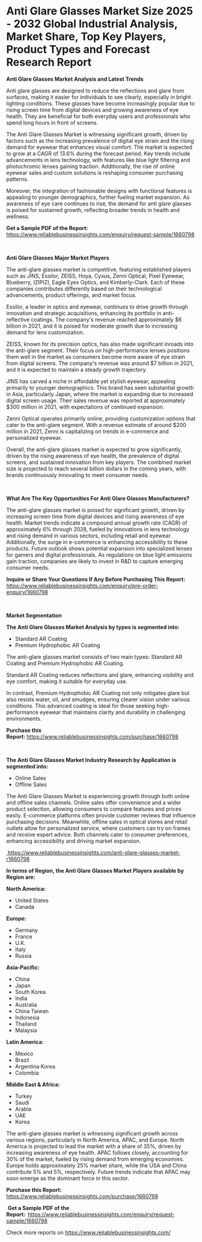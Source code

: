 <p><h1>Anti Glare Glasses Market Size 2025 - 2032 Global Industrial Analysis, Market Share, Top Key Players, Product Types and Forecast Research Report</h1></p><p><strong>Anti Glare Glasses Market Analysis and Latest Trends</strong></p>
<p><p>Anti glare glasses are designed to reduce the reflections and glare from surfaces, making it easier for individuals to see clearly, especially in bright lighting conditions. These glasses have become increasingly popular due to rising screen time from digital devices and growing awareness of eye health. They are beneficial for both everyday users and professionals who spend long hours in front of screens.</p><p>The Anti Glare Glasses Market is witnessing significant growth, driven by factors such as the increasing prevalence of digital eye strain and the rising demand for eyewear that enhances visual comfort. The market is expected to grow at a CAGR of 13.6% during the forecast period. Key trends include advancements in lens technology, with features like blue light filtering and photochromic lenses gaining traction. Additionally, the rise of online eyewear sales and custom solutions is reshaping consumer purchasing patterns.</p><p>Moreover, the integration of fashionable designs with functional features is appealing to younger demographics, further fueling market expansion. As awareness of eye care continues to rise, the demand for anti glare glasses is poised for sustained growth, reflecting broader trends in health and wellness.</p></p>
<p><strong>Get a Sample PDF of the Report:&nbsp;</strong> <a href="https://www.reliablebusinessinsights.com/enquiry/request-sample/1660798?utm_campaign=2380&utm_medium=2&utm_source=Github&utm_content=ia&utm_term=08022025&utm_id=anti-glare-glasses">https://www.reliablebusinessinsights.com/enquiry/request-sample/1660798</a></p>
<p>&nbsp;</p>
<p><strong>Anti Glare Glasses Major Market Players</strong></p>
<p><p>The anti-glare glasses market is competitive, featuring established players such as JINS, Essilor, ZEISS, Hoya, Cyxus, Zenni Optical, Pixel Eyewear, Blueberry, IZIPIZI, Eagle Eyes Optics, and Kimberly-Clark. Each of these companies contributes differently based on their technological advancements, product offerings, and market focus.</p><p>Essilor, a leader in optics and eyewear, continues to drive growth through innovation and strategic acquisitions, enhancing its portfolio in anti-reflective coatings. The company's revenue reached approximately $6 billion in 2021, and it is poised for moderate growth due to increasing demand for lens customization.</p><p>ZEISS, known for its precision optics, has also made significant inroads into the anti-glare segment. Their focus on high-performance lenses positions them well in the market as consumers become more aware of eye strain from digital screens. The company's revenue was around $7 billion in 2021, and it is expected to maintain a steady growth trajectory.</p><p>JINS has carved a niche in affordable yet stylish eyewear, appealing primarily to younger demographics. This brand has seen substantial growth in Asia, particularly Japan, where the market is expanding due to increased digital screen usage. Their sales revenue was reported at approximately $300 million in 2021, with expectations of continued expansion.</p><p>Zenni Optical operates primarily online, providing customization options that cater to the anti-glare segment. With a revenue estimate of around $200 million in 2021, Zenni is capitalizing on trends in e-commerce and personalized eyewear.</p><p>Overall, the anti-glare glasses market is expected to grow significantly, driven by the rising awareness of eye health, the prevalence of digital screens, and sustained innovation from key players. The combined market size is projected to reach several billion dollars in the coming years, with brands continuously innovating to meet consumer needs.</p></p>
<p>&nbsp;</p>
<p><strong>What Are The Key Opportunities For Anti Glare Glasses Manufacturers?</strong></p>
<p><p>The anti-glare glasses market is poised for significant growth, driven by increasing screen time from digital devices and rising awareness of eye health. Market trends indicate a compound annual growth rate (CAGR) of approximately 6% through 2028, fueled by innovations in lens technology and rising demand in various sectors, including retail and eyewear. Additionally, the surge in e-commerce is enhancing accessibility to these products. Future outlook shows potential expansion into specialized lenses for gamers and digital professionals. As regulations on blue light emissions gain traction, companies are likely to invest in R&D to capture emerging consumer needs.</p></p>
<p><strong>Inquire or Share Your Questions If Any Before Purchasing This Report:</strong> <a href="https://www.reliablebusinessinsights.com/enquiry/pre-order-enquiry/1660798?utm_campaign=2380&utm_medium=2&utm_source=Github&utm_content=ia&utm_term=08022025&utm_id=anti-glare-glasses">https://www.reliablebusinessinsights.com/enquiry/pre-order-enquiry/1660798</a></p>
<p>&nbsp;</p>
<p><strong>Market Segmentation</strong></p>
<p><strong>The Anti Glare Glasses Market Analysis by types is segmented into:</strong></p>
<p><ul><li>Standard AR Coating</li><li>Premium Hydrophobic AR Coating</li></ul></p>
<p><p>The anti-glare glasses market consists of two main types: Standard AR Coating and Premium Hydrophobic AR Coating. </p><p>Standard AR Coating reduces reflections and glare, enhancing visibility and eye comfort, making it suitable for everyday use. </p><p>In contrast, Premium Hydrophobic AR Coating not only mitigates glare but also resists water, oil, and smudges, ensuring clearer vision under various conditions. This advanced coating is ideal for those seeking high-performance eyewear that maintains clarity and durability in challenging environments.</p></p>
<p><strong>Purchase this Report:&nbsp;</strong><a href="https://www.reliablebusinessinsights.com/purchase/1660798?utm_campaign=2380&utm_medium=2&utm_source=Github&utm_content=ia&utm_term=08022025&utm_id=anti-glare-glasses">https://www.reliablebusinessinsights.com/purchase/1660798</a></p>
<p>&nbsp;</p>
<p><strong>The Anti Glare Glasses Market Industry Research by Application is segmented into:</strong></p>
<p><ul><li>Online Sales</li><li>Offline Sales</li></ul></p>
<p><p>The Anti Glare Glasses Market is experiencing growth through both online and offline sales channels. Online sales offer convenience and a wider product selection, allowing consumers to compare features and prices easily. E-commerce platforms often provide customer reviews that influence purchasing decisions. Meanwhile, offline sales in optical stores and retail outlets allow for personalized service, where customers can try on frames and receive expert advice. Both channels cater to consumer preferences, enhancing accessibility and driving market expansion.</p></p>
<p><a href="https://www.reliablebusinessinsights.com/anti-glare-glasses-market-r1660798?utm_campaign=2380&utm_medium=2&utm_source=Github&utm_content=ia&utm_term=08022025&utm_id=anti-glare-glasses">&nbsp;https://www.reliablebusinessinsights.com/anti-glare-glasses-market-r1660798</a></p>
<p><strong>In terms of Region, the Anti Glare Glasses Market Players available by Region are:</strong></p>
<p>
    <p> <strong> North America: </strong>
        <ul>
            <li>United States</li>
            <li>Canada</li>
        </ul>
        </p> 
    <p> <strong> Europe: </strong>
        <ul>
            <li>Germany</li>
            <li>France</li>
            <li>U.K.</li>
            <li>Italy</li>
            <li>Russia</li>
        </ul>
        </p> 
    <p> <strong> Asia-Pacific: </strong>
        <ul>
            <li>China</li>
            <li>Japan</li>
            <li>South Korea</li>
            <li>India</li>
            <li>Australia</li>
            <li>China Taiwan</li>
            <li>Indonesia</li>
            <li>Thailand</li>
            <li>Malaysia</li>
        </ul>
        </p> 
    <p> <strong> Latin America: </strong>
        <ul>
            <li>Mexico</li>
            <li>Brazil</li>
            <li>Argentina Korea</li>
            <li>Colombia</li>
        </ul>
        </p> 
    <p> <strong> Middle East & Africa: </strong>
        <ul>
            <li>Turkey</li>
            <li>Saudi</li>
            <li>Arabia</li>
            <li>UAE</li>
            <li>Korea</li>
        </ul>
    </p>
    </p>
<p><p>The anti-glare glasses market is witnessing significant growth across various regions, particularly in North America, APAC, and Europe. North America is projected to lead the market with a share of 35%, driven by increasing awareness of eye health. APAC follows closely, accounting for 30% of the market, fueled by rising demand from emerging economies. Europe holds approximately 25% market share, while the USA and China contribute 5% and 5%, respectively. Future trends indicate that APAC may soon emerge as the dominant force in this sector.</p></p>
<p><strong>Purchase this Report: </strong><a href="https://www.reliablebusinessinsights.com/purchase/1660798?utm_campaign=2380&utm_medium=2&utm_source=Github&utm_content=ia&utm_term=08022025&utm_id=anti-glare-glasses">https://www.reliablebusinessinsights.com/purchase/1660798</a></p>
<p>&nbsp;<strong>Get a Sample PDF of the Report:&nbsp;&nbsp;</strong><a href="https://www.reliablebusinessinsights.com/enquiry/request-sample/1660798?utm_campaign=2380&utm_medium=2&utm_source=Github&utm_content=ia&utm_term=08022025&utm_id=anti-glare-glasses">https://www.reliablebusinessinsights.com/enquiry/request-sample/1660798</a></p>
<p><strong></strong></p>
<p>Check more reports on <a href="https://www.reliablebusinessinsights.com/?utm_campaign=2380&utm_medium=2&utm_source=Github&utm_content=ia&utm_term=08022025&utm_id=anti-glare-glasses">https://www.reliablebusinessinsights.com/</a></p>